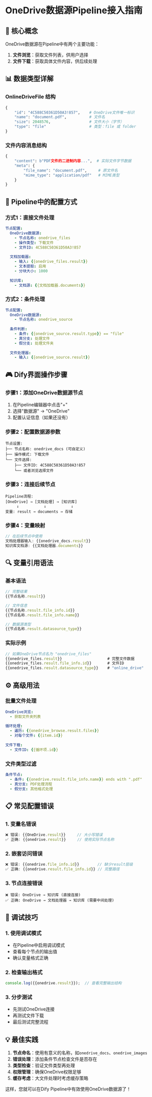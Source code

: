 # OneDrive数据源Pipeline接入指南

## 🎯 **核心概念**

OneDrive数据源在Pipeline中有两个主要功能：
1. **文件浏览**：获取文件列表，供用户选择
2. **文件下载**：获取具体文件内容，供后续处理

## 📊 **数据类型详解**

### OnlineDriveFile 结构
```python
{
    "id": "4C588C50361D50A3!857",    # OneDrive文件唯一标识
    "name": "document.pdf",          # 文件名
    "size": 2048576,                 # 文件大小（字节）
    "type": "file"                   # 类型：file 或 folder
}
```

### 文件内容消息结构
```python
{
    "content": b"PDF文件的二进制内容...",  # 实际文件字节数据
    "meta": {
        "file_name": "document.pdf",     # 原文件名
        "mime_type": "application/pdf"   # MIME类型
    }
}
```

## 🔧 **Pipeline中的配置方式**

### 方式1：直接文件处理
```yaml
节点配置:
  OneDrive数据源:
    - 节点名称: onedrive_files
    - 操作类型: 下载文件
    - 文件ID: 4C588C50361D50A3!857
    
  文档加载器:
    - 输入: {{onedrive_files.result}}
    - 文本提取: 启用
    - 分块大小: 1000
    
  知识库:
    - 文档源: {{文档加载器.documents}}
```

### 方式2：条件处理
```yaml
节点配置:
  OneDrive数据源:
    - 节点名称: onedrive_source
    
  条件判断:
    - 条件: {{onedrive_source.result.type}} == "file"
    - 真分支: 处理文件
    - 假分支: 处理文件夹
    
  文件处理器:
    - 输入: {{onedrive_source.result}}
```

## 🎮 **Dify界面操作步骤**

### 步骤1：添加OneDrive数据源节点
1. 在Pipeline编辑器中点击"+"
2. 选择"数据源" → "OneDrive"
3. 配置认证信息（如果还没有）

### 步骤2：配置数据源参数
```
节点设置:
├── 节点名称: onedrive_docs (可自定义)
├── 操作模式: 下载文件
└── 文件选择: 
    ├── 文件ID: 4C588C50361D50A3!857
    └── 或者浏览选择文件
```

### 步骤3：连接后续节点
```
Pipeline流程:
[OneDrive] → [文档处理] → [知识库]
     ↓           ↓           ↓
变量: result → documents → 存储
```

### 步骤4：变量映射
```javascript
// 在后续节点中使用
文档处理器输入: {{onedrive_docs.result}}
知识库文档源: {{文档处理器.documents}}
```

## 🔍 **变量引用语法**

### 基本语法
```javascript
// 完整结果
{{节点名称.result}}

// 文件信息 
{{节点名称.result.file_info.id}}
{{节点名称.result.file_info.name}}

// 数据源类型
{{节点名称.result.datasource_type}}
```

### 实际示例
```javascript
// 如果OneDrive节点名为 "onedrive_files"
{{onedrive_files.result}}                    # 完整文件数据
{{onedrive_files.result.file_info.id}}       # 文件ID
{{onedrive_files.result.datasource_type}}    # "online_drive"
```

## ⚙️ **高级用法**

### 批量文件处理
```yaml
OneDrive浏览:
  - 获取文件夹列表
  
循环处理:
  - 遍历: {{onedrive_browse.result.files}}
  - 对每个文件: {{item.id}}
  
文件下载:
  - 文件ID: {{循环项.id}}
```

### 文件类型过滤
```yaml
条件节点:
  - 条件: {{onedrive.result.file_info.name}} ends with ".pdf"
  - 真分支: PDF处理流程
  - 假分支: 其他格式处理
```

## 📋 **常见配置错误**

### 1. 变量名错误
```javascript
❌ 错误: {{OneDrive.result}}     // 大小写错误
✅ 正确: {{onedrive.result}}     // 使用实际节点名称
```

### 2. 嵌套访问错误
```javascript
❌ 错误: {{onedrive.file_info.id}}        // 缺少result层级
✅ 正确: {{onedrive.result.file_info.id}} // 完整路径
```

### 3. 节点连接错误
```
❌ 错误: OneDrive → 知识库 (直接连接)
✅ 正确: OneDrive → 文档处理器 → 知识库 (需要中间处理)
```

## 🧪 **调试技巧**

### 1. 使用调试模式
- 在Pipeline中启用调试模式
- 查看每个节点的输出值
- 确认变量格式正确

### 2. 检查输出格式
```javascript
console.log({{onedrive.result}});  // 查看完整输出结构
```

### 3. 分步测试
- 先测试OneDrive连接
- 再测试文件下载
- 最后测试完整流程

## 💡 **最佳实践**

1. **节点命名**：使用有意义的名称，如`onedrive_docs`、`onedrive_images`
2. **错误处理**：添加条件节点检查文件是否存在
3. **类型检查**：验证文件类型再处理
4. **权限管理**：确保OneDrive权限足够
5. **缓存考虑**：大文件处理时考虑缓存策略

这样，您就可以在Dify Pipeline中有效使用OneDrive数据源了！
